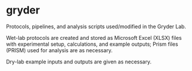 # gryder

Protocols, pipelines, and analysis scripts used/modified in the Gryder Lab. 

Wet-lab protocols are created and stored as Microsoft Excel (XLSX) files with experimental setup, calculations, and example outputs; Prism files (PRISM) used for analysis are as necessary. 

Dry-lab example inputs and outputs are given as necessary. 
